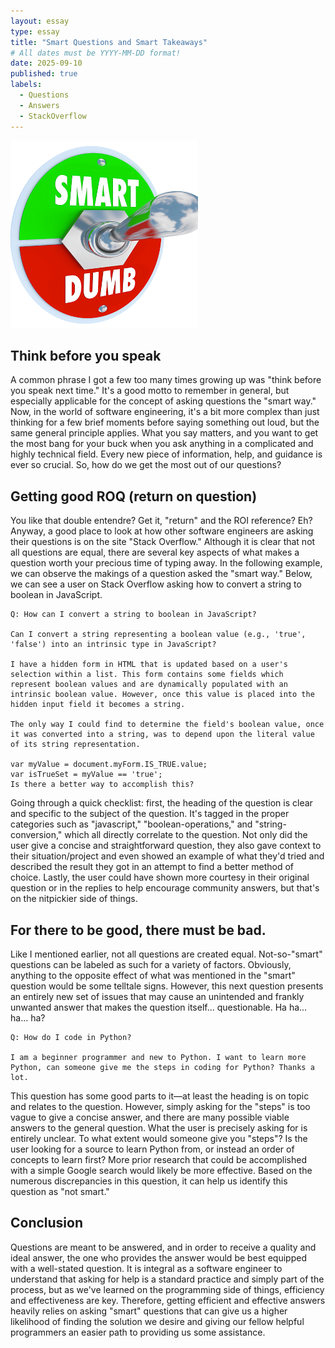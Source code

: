 ```yaml
---
layout: essay
type: essay
title: "Smart Questions and Smart Takeaways"
# All dates must be YYYY-MM-DD format!
date: 2025-09-10
published: true
labels:
  - Questions
  - Answers
  - StackOverflow
---
```


<img width="300px" class="rounded float-start pe-4" src="../img/OIP.png">

## Think before you speak

A common phrase I got a few too many times growing up was "think before you speak next time." It's a good motto to remember in general, but especially applicable for the concept of asking questions the "smart way." Now, in the world of software engineering, it's a bit more complex than just thinking for a few brief moments before saying something out loud, but the same general principle applies. What you say matters, and you want to get the most bang for your buck when you ask anything in a complicated and highly technical field. Every new piece of information, help, and guidance is ever so crucial. So, how do we get the most out of our questions? 

## Getting good ROQ (return on question) 

You like that double entendre? Get it, "return" and the ROI reference? Eh? Anyway, a good place to look at how other software engineers are asking their questions is on the site "Stack Overflow." Although it is clear that not all questions are equal, there are several key aspects of what makes a question worth your precious time of typing away. In the following example, we can observe the makings of a question asked the "smart way." Below, we can see a user on Stack Overflow asking how to convert a string to boolean in JavaScript.

```
Q: How can I convert a string to boolean in JavaScript?

Can I convert a string representing a boolean value (e.g., 'true', 'false') into an intrinsic type in JavaScript?

I have a hidden form in HTML that is updated based on a user's selection within a list. This form contains some fields which represent boolean values and are dynamically populated with an intrinsic boolean value. However, once this value is placed into the hidden input field it becomes a string.

The only way I could find to determine the field's boolean value, once it was converted into a string, was to depend upon the literal value of its string representation.

var myValue = document.myForm.IS_TRUE.value;
var isTrueSet = myValue == 'true';
Is there a better way to accomplish this?
```
Going through a quick checklist: first, the heading of the question is clear and specific to the subject of the question. It's tagged in the proper categories such as "javascript," "boolean-operations," and "string-conversion," which all directly correlate to the question. Not only did the user give a concise and straightforward question, they also gave context to their situation/project and even showed an example of what they'd tried and described the result they got in an attempt to find a better method of choice. Lastly, the user could have shown more courtesy in their original question or in the replies to help encourage community answers, but that's on the nitpickier side of things.


## For there to be good, there must be bad.

Like I mentioned earlier, not all questions are created equal. Not-so-"smart" questions can be labeled as such for a variety of factors. Obviously, anything to the opposite effect of what was mentioned in the "smart" question would be some telltale signs. However, this next question presents an entirely new set of issues that may cause an unintended and frankly unwanted answer that makes the question itself... questionable. Ha ha... ha... ha?

```
Q: How do I code in Python?

I am a beginner programmer and new to Python. I want to learn more Python, can someone give me the steps in coding for Python? Thanks a lot.

```

This question has some good parts to it—at least the heading is on topic and relates to the question. However, simply asking for the "steps" is too vague to give a concise answer, and there are many possible viable answers to the general question. What the user is precisely asking for is entirely unclear. To what extent would someone give you "steps"? Is the user looking for a source to learn Python from, or instead an order of concepts to learn first? More prior research that could be accomplished with a simple Google search would likely be more effective. Based on the numerous discrepancies in this question, it can help us identify this question as "not smart."

## Conclusion

Questions are meant to be answered, and in order to receive a quality and ideal answer, the one who provides the answer would be best equipped with a well-stated question. It is integral as a software engineer to understand that asking for help is a standard practice and simply part of the process, but as we've learned on the programming side of things, efficiency and effectiveness are key. Therefore, getting efficient and effective answers heavily relies on asking "smart" questions that can give us a higher likelihood of finding the solution we desire and giving our fellow helpful programmers an easier path to providing us some assistance.


